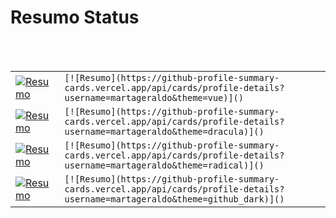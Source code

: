 # Resumo Status

 <br>
 <br>
 
 |||
 |---|---|
|[![Resumo](https://github-profile-summary-cards.vercel.app/api/cards/profile-details?username=martageraldo&theme=vue)]()|  ```[![Resumo](https://github-profile-summary-cards.vercel.app/api/cards/profile-details?username=martageraldo&theme=vue)]() ```|
| [![Resumo](https://github-profile-summary-cards.vercel.app/api/cards/profile-details?username=martageraldo&theme=dracula)]() |```[![Resumo](https://github-profile-summary-cards.vercel.app/api/cards/profile-details?username=martageraldo&theme=dracula)]() ```|
| [![Resumo](https://github-profile-summary-cards.vercel.app/api/cards/profile-details?username=martageraldo&theme=radical)]() | ```[![Resumo](https://github-profile-summary-cards.vercel.app/api/cards/profile-details?username=martageraldo&theme=radical)]() ```|
| [![Resumo](https://github-profile-summary-cards.vercel.app/api/cards/profile-details?username=martageraldo&theme=github_dark)]() | ```[![Resumo](https://github-profile-summary-cards.vercel.app/api/cards/profile-details?username=martageraldo&theme=github_dark)]() ```|




 
